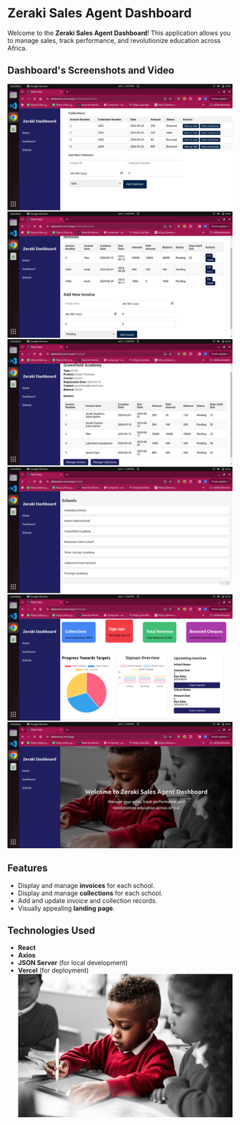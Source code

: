 

# Zeraki Sales Agent Dashboard

Welcome to the **Zeraki Sales Agent Dashboard**! This application allows you to manage sales, track performance, and revolutionize education across Africa.

## Dashboard's Screenshots and Video 

![Dashboard Screenshot](src/assets/screen1.png)
![Dashboard Screenshot](src/assets/screen2.png)
![Dashboard Screenshot](src/assets/screen3.png)
![Dashboard Screenshot](src/assets/screen4.png)
![Dashboard Screenshot](src/assets/screen5.png)
![Dashboard Screenshot](src/assets/screen6.png)



## Features
- Display and manage **invoices** for each school.
- Display and manage **collections** for each school.
- Add and update invoice and collection records.
- Visually appealing **landing page**.
## Technologies Used
- **React**
- **Axios**
- **JSON Server** (for local development)
- **Vercel** (for deployment)
![Dashboard Screenshot](src/assets/ze.jpg)
